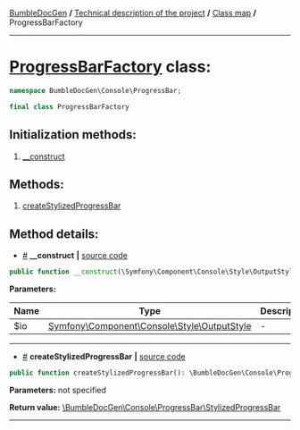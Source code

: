 <!-- {% raw %} -->
<embed> <a href="/docs/README.md">BumbleDocGen</a> <b>/</b> <a href="/docs/tech/readme.md">Technical description of the project</a> <b>/</b> <a href="/docs/tech/map.md">Class map</a> <b>/</b> ProgressBarFactory<hr> </embed>

<h1>
    <a href="https://github.com/bumble-tech/bumble-doc-gen/blob/master/src/Console/ProgressBar/ProgressBarFactory.php#L9">ProgressBarFactory</a> class:
</h1>





```php
namespace BumbleDocGen\Console\ProgressBar;

final class ProgressBarFactory
```








<h2>Initialization methods:</h2>

<ol>
<li>
    <a href="#m-construct">__construct</a>
    </li>
</ol>

<h2>Methods:</h2>

<ol>
<li>
    <a href="#mcreatestylizedprogressbar">createStylizedProgressBar</a>
    </li>
</ol>







<h2>Method details:</h2>

<div class='method_description-block'>

<ul>
<li><a name="m-construct" href="#m-construct">#</a>
 <b>__construct</b>
    <b>|</b> <a href="https://github.com/bumble-tech/bumble-doc-gen/blob/master/src/Console/ProgressBar/ProgressBarFactory.php#L11">source code</a></li>
</ul>

```php
public function __construct(\Symfony\Component\Console\Style\OutputStyle $io);
```



<b>Parameters:</b>

<table>
    <thead>
    <tr>
        <th>Name</th>
        <th>Type</th>
        <th>Description</th>
    </tr>
    </thead>
    <tbody>
            <tr>
            <td>$io</td>
            <td><a href='https://github.com/symfony/console/blob/master/Style/OutputStyle.php'>Symfony\Component\Console\Style\OutputStyle</a></td>
            <td>-</td>
        </tr>
        </tbody>
</table>



</div>
<hr>
<div class='method_description-block'>

<ul>
<li><a name="mcreatestylizedprogressbar" href="#mcreatestylizedprogressbar">#</a>
 <b>createStylizedProgressBar</b>
    <b>|</b> <a href="https://github.com/bumble-tech/bumble-doc-gen/blob/master/src/Console/ProgressBar/ProgressBarFactory.php#L15">source code</a></li>
</ul>

```php
public function createStylizedProgressBar(): \BumbleDocGen\Console\ProgressBar\StylizedProgressBar;
```



<b>Parameters:</b> not specified

<b>Return value:</b> <a href='https://github.com/bumble-tech/bumble-doc-gen/blob/master/src/Console/ProgressBar/StylizedProgressBar.php'>\BumbleDocGen\Console\ProgressBar\StylizedProgressBar</a>


</div>
<hr>

<!-- {% endraw %} -->